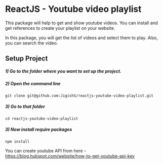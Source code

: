 # ReactJS - Youtube video playlist

This package will help to get and show youtube videos. You can install and get references to create your playlist on your website.

In this package, you will get the list of videos and select them to play. Also, you can search the video.

## Setup Project
##### 1) Go to the folder where you want to set up the project.
##### 2) Open the command line
```
git clone git@github.com:JigishS/reactjs-youtube-video-playlist.git
```
##### 3) Go to that folder
```
cd reactjs-youtube-video-playlist
```
##### 3) Now install require packages
```
npm install
```

You can create youtube API from here - https://blog.hubspot.com/website/how-to-get-youtube-api-key
